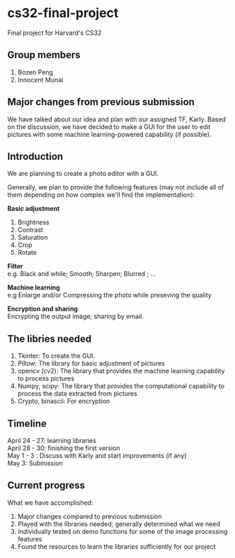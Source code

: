 # cs32-final-project
Final project for Harvard's CS32

## Group members
1. Bozen Peng
2. Innocent Munai

## Major changes from previous submission
We have talked about our idea and plan with our assigned TF, Karly. Based on the discussion, we have decided to make a GUI for the user to edit pictures with some machine learning-powered capability (if possible). 

## Introduction
We are planning to create a photo editor with a GUI.

Generally, we plan to provide the following features (may not include all of them depending on how complex we'll find the implementation):

**Basic adjustment**  
1. Brightness
2. Contrast
3. Saturation
4. Crop
5. Rotate

**Filter**  
e.g. Black and while; Smooth; Sharpen; Blurred ; ...

**Machine learning**  
e.g Enlarge and/or Compressing the photo while preseving the quality

**Encryption and sharing**  
Encrypting the output image; sharing by email.

## The libries needed
1. Tkinter:  To create the GUI.
2. Pillow: The library for basic adjustment of pictures
3. opencv (cv2): The library that provides the machine learning capability to process pictures
4. Numpy, scipy: The library that provides the computational capability to process the data extracted from pictures
5. Crypto, binascii: For encryption

## Timeline
April 24 - 27: learning libraries  
April 28 - 30: finishing the first version  
May 1 - 3 : Discuss with Karly and start improvements (if any)  
May 3: Submission

## Current progress
What we have accomplished:
1. Major changes compared to previous submission
2. Played with the libraries needed; generally determined what we need
3. Individually tested on demo functions for some of the image processing features
4. Found the resources to learn the libraries sufficiently for our project


